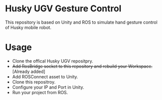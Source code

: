 # Husky UGV Gesture Control
This repository is based on Unity and ROS to simulate hand gesture control of Husky mobile robot.

# Usage
- Clone the offical Husky UGV repositpry.
- ~~Add RosBridge socket to this repository and rebuild your Workspace.~~ [Already added]
- Add ROSConnect asset to Unity.
- Clone this repositroy.
- Configure your IP and Port in Unity.
- Run your project from ROS.



